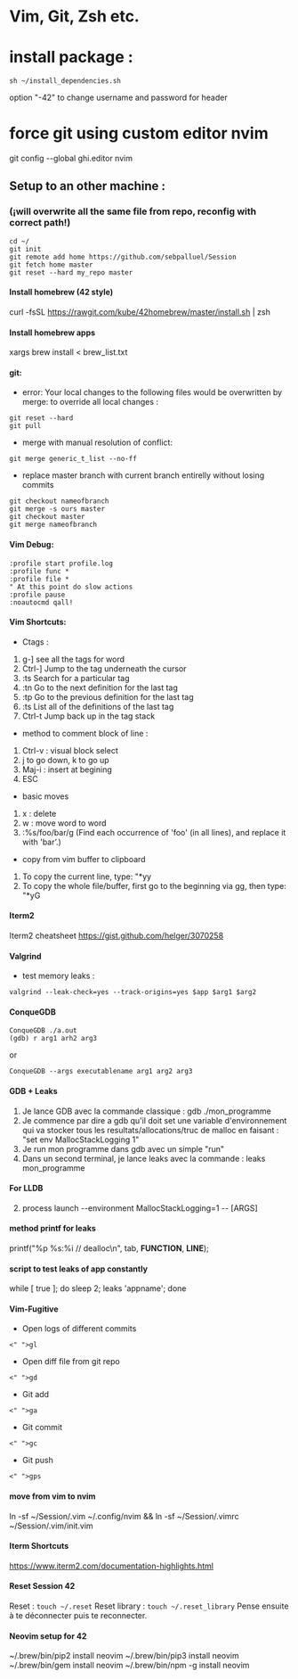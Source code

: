 # Vim, Git, Zsh etc.

# install package :
```
sh ~/install_dependencies.sh
```
option "-42" to change username and password for header

# force git using custom editor nvim

git config --global ghi.editor nvim

## Setup to an other machine :
### (¡will overwrite all the same file from repo, reconfig with correct path!)
```
cd ~/
git init
git remote add home https://github.com/sebpalluel/Session
git fetch home master
git reset --hard my_repo master
```
#### Install homebrew (42 style)
curl -fsSL https://rawgit.com/kube/42homebrew/master/install.sh | zsh

#### Install homebrew apps
xargs brew install < brew_list.txt

#### git:
-	error: Your local changes to the following files would be overwritten by merge:
to override all local changes :
```
git reset --hard
git pull
```
-	merge with manual resolution of conflict:
```
git merge generic_t_list --no-ff
```
-	replace master branch with current branch entirelly without losing commits
```
git checkout nameofbranch
git merge -s ours master
git checkout master
git merge nameofbranch
```
#### Vim Debug:
```
:profile start profile.log
:profile func *
:profile file *
" At this point do slow actions
:profile pause
:noautocmd qall!
```

#### Vim Shortcuts:
-	Ctags :
1. g-] see all the tags for word
2. Ctrl-]	Jump to the tag underneath the cursor
3. :ts <tag> <RET>	Search for a particular tag
4. :tn	Go to the next definition for the last tag
5. :tp	Go to the previous definition for the last tag
6. :ts	List all of the definitions of the last tag
7. Ctrl-t	Jump back up in the tag stack

- method to comment block of line :
1. Ctrl-v : visual block select
2. j to go down, k to go up
3. Maj-i : insert at begining
4. ESC

- basic moves
1. x : delete
2. w : move word to word
3. :%s/foo/bar/g (Find each occurrence of 'foo' (in all lines), and replace it with 'bar’.)

- copy from vim buffer to clipboard
1. To copy the current line, type:
"*yy
2. To copy the whole file/buffer, first go to the beginning via gg, then type:
"*yG

#### Iterm2
Iterm2 cheatsheet https://gist.github.com/helger/3070258

#### Valgrind
-	test memory leaks :
```
valgrind --leak-check=yes --track-origins=yes $app $arg1 $arg2
```

#### ConqueGDB
```
ConqueGDB ./a.out
(gdb) r arg1 arh2 arg3
```
or
```
ConqueGDB --args executablename arg1 arg2 arg3
```


#### GDB + Leaks
1. Je lance GDB avec la commande classique : gdb ./mon_programme
2. Je commence par dire a gdb qu'il doit set une variable d'environnement qui va stocker tous les resultats/allocations/truc de malloc en faisant : "set env MallocStackLogging 1"
3. Je run mon programme dans gdb avec un simple "run"
4. Dans un second terminal, je lance leaks avec la commande : leaks mon_programme

#### For LLDB
2. process launch --environment MallocStackLogging=1 -- [ARGS]

#### method printf for leaks
printf("%p %s:%i // dealloc\n", tab, __FUNCTION__, __LINE__);

#### script to test leaks of app constantly
while [ true ]; do sleep 2; leaks 'appname'; done

#### Vim-Fugitive
- Open logs of different commits
```
<" ">gl 
```
- Open diff file from git repo
```
<" ">gd 
```
- Git add
```
<" ">ga
```
- Git commit
```
<" ">gc
```
- Git push
```
<" ">gps
```

#### move from vim to nvim
ln -sf ~/Session/.vim ~/.config/nvim && ln -sf ~/Session/.vimrc ~/Session/.vim/init.vim

#### Iterm Shortcuts
https://www.iterm2.com/documentation-highlights.html

#### Reset Session 42
Reset : `touch ~/.reset`
Reset library : `touch ~/.reset_library`
Pense ensuite à te déconnecter puis te reconnecter.

#### Neovim setup for 42
~/.brew/bin/pip2 install neovim
~/.brew/bin/pip3 install neovim
~/.brew/bin/gem install neovim
~/.brew/bin/npm -g install neovim
